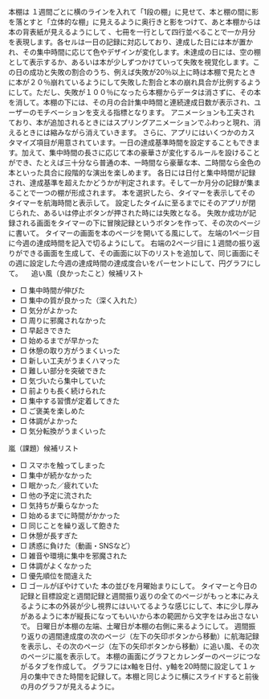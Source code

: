 本棚は １週間ごとに横のラインを入れて「1段の棚」に見せて、本と棚の間に影を落とすと「立体的な棚」に見えるように奥行きと影をつけて、あと本棚からは本の背表紙が見えるようにして 、七冊を一行として四行並べることで一か月分を表現します。各セルは一日の記録に対応しており、達成した日には本が置かれ、その集中時間に応じて色やデザインが変化します。未達成の日には、空の棚として表示するか、あるいは本が少しずつかけていって失敗を視覚化します。この日の成功と失敗の割合のうち、例えば失敗が20％以上に時は本棚で見たときに本が２０％崩れているようにして失敗した割合と本の崩れ具合が比例するようにして。ただし、失敗が１００％になったら本棚からデータは消さずに、その本を消して。本棚の下には、その月の合計集中時間と連続達成日数が表示され、ユーザーのモチベーションを支える指標となります。
アニメーションも工夫されており、本が追加されるときにはスプリングアニメーションでふわっと現れ、消えるときには縮みながら消えていきます。
さらに、アプリにはいくつかのカスタマイズ項目が用意されています。一日の達成基準時間を設定することもできます。加えて、集中時間の長さに応じて本の豪華さが変化するルールを設けることができ、たとえば三十分なら普通の本、一時間なら豪華な本、二時間なら金色の本といった具合に段階的な演出を楽しめます。
各日には日付と集中時間が記録され、達成基準を超えたかどうかが判定されます。そして一か月分の記録が集まることで一つの棚が形成されます。
本を選択したら、タイマーを表示してそのタイマーを航海時間と表示して。
設定したタイムに至るまでにそのアプリが閉じられた、あるいは停止ボタンが押された時には失敗となる。
失敗か成功が記録される画面をタイマーの下に冒険記録というボタンを作って、その次のページに書いて。
タイマーの画面を本のページを開いてる風にして。
左端の1ページ目に今週の達成時間を記入で切るようにして。
右端の2ページ目に１週間の振り返りができる画面を生成して、その画面に以下のリストを追加して、同じ画面にその週に設定した今週の達成時間の達成度合いをパーセントにして、円グラフにして。
　追い風（良かったこと）候補リスト
* □ 集中時間が伸びた
* □ 集中の質が良かった（深く入れた）
* □ 気分がよかった
* □ 周りに邪魔されなかった
* □ 早起きできた
* □ 始めるまでが早かった
* □ 休憩の取り方がうまくいった
* □ 新しい工夫がうまくハマった
* □ 難しい部分を突破できた
* □ 気づいたら集中していた
* □ 前よりも長く続けられた
* □ 集中する習慣が定着してきた
* □ ご褒美を楽しめた
* □ 体調がよかった
* □ 気分転換がうまくいった

 嵐（課題）候補リスト
* □ スマホを触ってしまった
* □ 集中が続かなかった
* □ 眠かった／疲れていた
* □ 他の予定に流された
* □ 気持ちが乗らなかった
* □ 始めるまでに時間がかかった
* □ 同じことを繰り返して飽きた
* □ 休憩が長すぎた
* □ 誘惑に負けた（動画・SNSなど）
* □ 雑音や環境に集中を邪魔された
* □ 体調がよくなかった
* □ 優先順位を間違えた
* □ ゴールがぼやけていた
本の並びを月曜始まりにして。
タイマーと今日の記録と目標設定と週間記録と週間振り返りの全てのページがもっと本にみえるように本の外装が少し視界にはいいてるような感じにして、本に少し厚みがあるように本が縦長になってもいいから本の範囲から文字をはみ出さないで。
日曜日が本棚の左端、土曜日が本棚の右側に来るようにして。
週間振り返りの週間達成度の次のページ（左下の矢印ボタンから移動）に航海記録を表示し、その次のページ（左下の矢印ボタンから移動）に追い風、その次のページに嵐を表示して。
本棚の画面にグラフとカレンダーのページにつながるタブを作成して。
グラフにはx軸を日付、y軸を20時間に設定して１ヶ月の集中できた時間を記録して。本棚と同じように横にスライドすると前後の月のグラフが見えるように。


